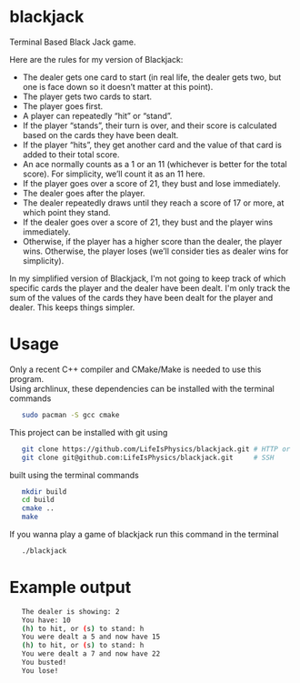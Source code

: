 # blackjack
Terminal Based Black Jack game.

Here are the rules for my version of Blackjack:

   * The dealer gets one card to start (in real life, the dealer gets two, but one is face down so it doesn’t matter at this point).  
   * The player gets two cards to start.  
   * The player goes first.  
   * A player can repeatedly “hit” or “stand”.  
   * If the player “stands”, their turn is over, and their score is calculated based on the cards they have been dealt.  
   * If the player “hits”, they get another card and the value of that card is added to their total score.  
   * An ace normally counts as a 1 or an 11 (whichever is better for the total score). For simplicity, we’ll count it as an 11 here.
   * If the player goes over a score of 21, they bust and lose immediately.
   * The dealer goes after the player.
   * The dealer repeatedly draws until they reach a score of 17 or more, at which point they stand.
   * If the dealer goes over a score of 21, they bust and the player wins immediately.
   * Otherwise, if the player has a higher score than the dealer, the player wins. Otherwise, the player loses (we’ll consider ties as dealer wins for simplicity).  

In my simplified version of Blackjack, I'm not going to keep track of which specific cards the player and the dealer have been dealt. I'm only track the sum of the values of the cards they have been dealt for the player and dealer. This keeps things simpler.

# Usage

Only a recent C++ compiler and CMake/Make is needed to use this program.  
Using archlinux, these dependencies can be installed with the terminal commands
```bash
   sudo pacman -S gcc cmake
```
  
This project can be installed with git using
```bash
   git clone https://github.com/LifeIsPhysics/blackjack.git # HTTP or 
   git clone git@github.com:LifeIsPhysics/blackjack.git     # SSH
```
built using the terminal commands
```bash
   mkdir build
   cd build
   cmake ..
   make
```

If you wanna play a game of blackjack run this command in the terminal
```bash
   ./blackjack
```

# Example output
```bash
   The dealer is showing: 2
   You have: 10
   (h) to hit, or (s) to stand: h
   You were dealt a 5 and now have 15
   (h) to hit, or (s) to stand: h
   You were dealt a 7 and now have 22
   You busted!
   You lose!   
```

